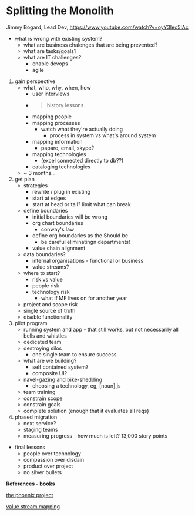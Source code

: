# Splitting the Monolith

Jimmy Bogard, Lead Dev, https://www.youtube.com/watch?v=oyY3Iec5IAc

* what is wrong with existing system?
  * what are business chalenges that are being prevented?
  * what are tasks/goals?
  * what are IT challenges?
    * enable devops
    * agile

1. gain perspective
    * what, who, why, when, how
      * user interviews
      * > history lessons
      * mapping people
      * mapping processes
        * watch what they're actually doing
          * process in system vs what's around system
      * mapping information
        * papare, email, skype?
      * mapping technologies
        * (excel connected directly to db??)
      * cataloging technologies
    * ~ 3 months...
2. get plan
    * strategies
      * rewrite / plug in existing
      * start at edges
      * start at head or tail?  limit what can break
    * define boundaries
      * initial boundaries will be wrong
      * org chart boundaries
        * conway's law
      * define org boundaries as the Should be
        * be careful eliminatingn departments!
      * value chain alignment
    * data boundaries?
      * internal organisations - functional or business
      * value streams?
    * where to start?
      * risk vs value
      * people risk
      * technology risk
        * what if MF lives on for another year
    * project and scope risk
    * single source of truth
    * disable functionality
3. pilot program
    * running system and app - that still works, but not necessarily all bells and whistles
    * dedicated team
    * destroying silos
      * one single team to ensure success
    * what are we building?
      * self contained system?
      * composite UI?
    * navel-gazing and bike-shedding
      * choosing a technology, eg, [noun].js
    * team training
    * constrain scope
    * constrain goals
    * complete solution (enough that it evaluates all reqs)
4. phased migration
    * next service?
    * staging teams
    * measuring progress - how much is left?  13,000 story points

* final lessons
  * people over technology
  * compassion over disdain
  * product over project
  * no silver bullets

**References - books**

[the phoenix project](https://www.amazon.co.uk/Phoenix-Project-DevOps-Helping-Business-ebook/dp/B00AZRBLHO)

[value stream mapping](https://www.amazon.co.uk/Value-Stream-Mapping-Organizational-Transformation/dp/0071828915)
